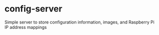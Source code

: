 # config-server
Simple server to store configuration information, images, and Raspberry Pi IP address mappings
